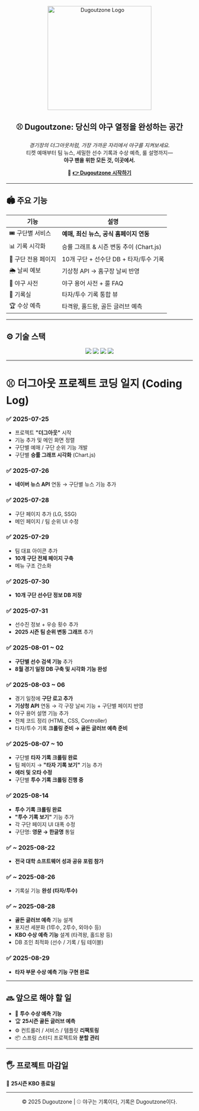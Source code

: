 <p align="center">
  <img src="https://dugoutzone.s3.ap-northeast-2.amazonaws.com/dugoutzonelogo.png" alt="Dugoutzone Logo" width="280"/>
</p>

<h2 align="center">⚾ Dugoutzone: 당신의 야구 열정을 완성하는 공간</h2>

<p align="center">
  <i>경기장의 더그아웃처럼, 가장 가까운 자리에서 야구를 지켜보세요.</i><br>
  티켓 예매부터 팀 뉴스, 세밀한 선수 기록과 수상 예측, 룰 설명까지—<br>
  <b>야구 팬을 위한 모든 것, 이곳에서.</b>
</p>

<p align="center">
  🔗 <a href="http://dugoutzone.shop/dugout" target="_blank"><strong>👉 Dugoutzone 시작하기</strong></a>
</p>

---


## 🏟️ 주요 기능
| 기능 | 설명 |
|------|------|
| 🎟️ 구단별 서비스 | **예매, 최신 뉴스, 공식 홈페이지 연동** |
| 📊 기록 시각화 | 승률 그래프 & 시즌 변동 추이 (Chart.js) |
| 👥 구단 전용 페이지 | 10개 구단 + 선수단 DB + 타자/투수 기록 |
| 🌦️ 날씨 예보 | 기상청 API → 홈구장 날씨 반영 |
| 📖 야구 사전 | 야구 용어 사전 + 룰 FAQ |
| 🧾 기록실 | 타자/투수 기록 통합 뷰 |
| 🏆 수상 예측 | 타격왕, 홀드왕, 골든 글러브 예측 |

---

## ⚙️ 기술 스택
<p align="center">
  <img src="https://img.shields.io/badge/Java-SpringBoot-green?logo=spring&logoColor=white"/> 
  <img src="https://img.shields.io/badge/MySQL-Database-blue?logo=mysql&logoColor=white"/> 
  <img src="https://img.shields.io/badge/AWS-Cloud-orange?logo=amazonaws&logoColor=white"/>
  <img src="https://img.shields.io/badge/HTML-CSS--JS-lightgrey?logo=html5&logoColor=white"/>
</p>

---

# ⚾ 더그아웃 프로젝트 코딩 일지 (Coding Log)

### ✅ 2025-07-25
- 프로젝트 **"더그아웃"** 시작
- 기능 추가 및 메인 화면 정렬
- 구단별 예매 / 구단 순위 기능 개발
- 구단별 **승률 그래프 시각화** (Chart.js)

### ✅ 2025-07-26
- **네이버 뉴스 API** 연동 → 구단별 뉴스 기능 추가

### ✅ 2025-07-28
- 구단 페이지 추가 (LG, SSG)
- 메인 페이지 / 팀 순위 UI 수정

### ✅ 2025-07-29
- 팀 대표 아이콘 추가
- **10개 구단 전체 페이지 구축**
- 메뉴 구조 간소화

### ✅ 2025-07-30
- **10개 구단 선수단 정보 DB 저장**

### ✅ 2025-07-31
- 선수진 정보 + 우승 횟수 추가
- **2025 시즌 팀 순위 변동 그래프** 추가

### ✅ 2025-08-01 ~ 02
- **구단별 선수 검색 기능** 추가
- **8월 경기 일정 DB 구축 및 시각화 기능 완성**

### ✅ 2025-08-03 ~ 06
- 경기 일정에 **구단 로고 추가**
- **기상청 API** 연동 → 각 구장 날씨 기능 + 구단별 페이지 반영
- 야구 용어 설명 기능 추가
- 전체 코드 정리 (HTML, CSS, Controller)
- 타자/투수 기록 **크롤링 준비 → 골든 글러브 예측 준비**

### ✅ 2025-08-07 ~ 10
- 구단별 **타자 기록 크롤링 완료**
- 팀 페이지 → **"타자 기록 보기"** 기능 추가
- **에러 및 오타 수정**
- 구단별 **투수 기록 크롤링 진행 중**

### ✅ 2025-08-14
- **투수 기록 크롤링 완료**
- **"투수 기록 보기"** 기능 추가
- 각 구단 페이지 UI 대폭 수정
- 구단명: **영문 → 한글명** 통일

### ✅ ~ 2025-08-22
- **전국 대학 소프트웨어 성과 공유 포럼 참가**

### ✅ ~ 2025-08-26
- 기록실 기능 **완성 (타자/투수)**

### ✅ ~ 2025-08-28
- **골든 글러브 예측** 기능 설계
- 포지션 세분화 (1루수, 2루수, 외야수 등)
- **KBO 수상 예측 기능** 설계 (타격왕, 홀드왕 등)
- DB 조인 최적화 (선수 / 기록 / 팀 테이블)

### ✅ 2025-08-29
- **타자 부문 수상 예측 기능 구현 완료**

---

## 🔜 앞으로 해야 할 일
- 🥎 **투수 수상 예측 기능**
- 🏆 **25시즌 골든 글러브 예측**
- ⚙️ 컨트롤러 / 서비스 / 템플릿 **리팩토링**
- 📦 스프링 스터디 프로젝트와 **분할 관리**

---

## 🖐️ 프로젝트 마감일
📌 **25시즌 KBO 종료일**

---

<p align="center">
  © 2025 Dugoutzone | ⚾ 야구는 기록이다, 기록은 Dugoutzone이다.
</p>
